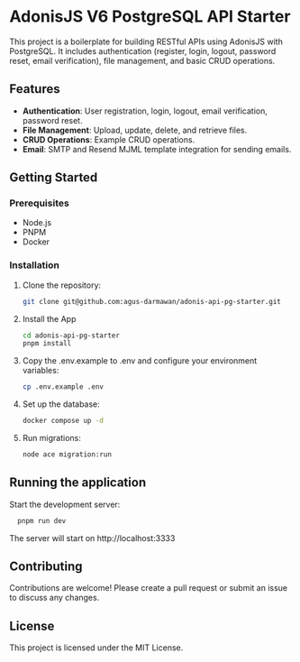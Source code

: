 # AdonisJS V6 PostgreSQL API Starter

This project is a boilerplate for building RESTful APIs using AdonisJS with PostgreSQL. It includes authentication (register, login, logout, password reset, email verification), file management, and basic CRUD operations.

## Features

- **Authentication**: User registration, login, logout, email verification, password reset.
- **File Management**: Upload, update, delete, and retrieve files.
- **CRUD Operations**: Example CRUD operations.
- **Email**: SMTP and Resend MJML template integration for sending emails.

## Getting Started

### Prerequisites

- Node.js
- PNPM
- Docker

### Installation

1. Clone the repository:

   ```bash
   git clone git@github.com:agus-darmawan/adonis-api-pg-starter.git
   ```

2. Install the App

   ```bash
   cd adonis-api-pg-starter
   pnpm install
   ```

3. Copy the .env.example to .env and configure your environment variables:

   ```bash
   cp .env.example .env
   ```

4. Set up the database:

   ```bash
   docker compose up -d
   ```

5. Run migrations:
   ```bash
   node ace migration:run
   ```

## Running the application

Start the development server:

```bash
  pnpm run dev
```

The server will start on http://localhost:3333

## Contributing

Contributions are welcome! Please create a pull request or submit an issue to discuss any changes.

## License

This project is licensed under the MIT License.
